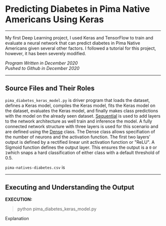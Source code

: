# Predicting Diabetes in Pima Native Americans Using Keras
***
My first Deep Learning project, I used Keras and TensorFlow to train and evaluate a neural network that can predict diabetes in Pima Native Americans given several other factors. I followed a tutorial for this project, however, it has been severely modified.

*Program Written in December 2020*  
*Pushed to Github in December 2020*

***

## Source Files and Their Roles

`pima_diabetes_keras_model.py` is driver program that loads the dataset, defines a Keras model, compiles the Keras model, fits the Keras model on the dataset, evaluates the Keras model, and finally makes class predictions with the model on the already seen dataset. [Sequential](https://keras.io/api/models/sequential/) is used to add layers to the network architecture as well train and inference the model. A fully connected network structure with three layers is used for this scenario and are defined using the [Dense](https://keras.io/api/layers/core_layers/dense/) class. The Dense class allows specifiation of the number of neurons and the activation function. The first two layers' output is defined by a rectified linear unit activation function or "ReLU". A Sigmoid function defines the output layer. This ensures the output is a `0` or `1`which snaps a hard classification of either class with a default threshold of 0.5. 

`pima-natives-diabetes.csv` is

***

## Executing and Understanding the Output

**EXECUTION:**
> python pima_diabetes_keras_model.py

Explanation
